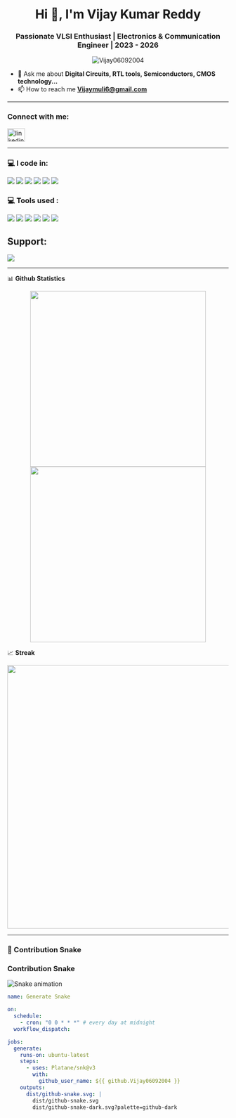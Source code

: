 <h1 align="center">Hi 👋, I'm Vijay Kumar Reddy</h1>
<h3 align="center">Passionate VLSI Enthusiast | Electronics & Communication Engineer | 2023 - 2026</h3>

<p align="center">
  <img src="https://komarev.com/ghpvc/?username=Vijay06092004&label=Profile%20views&color=0e75b6&style=flat" alt="Vijay06092004" />
</p>

- 💬 Ask me about **Digital Circuits, RTL tools, Semiconductors, CMOS technology...**
- 📫 How to reach me **Vijaymuli6@gmail.com**

---

### Connect with me:

<p align="left">
<a href="(https://www.linkedin.com/in/vijay-kumar-313a49345/)" target="blank"><img align="center" src="https://cdn.jsdelivr.net/npm/simple-icons@v7/icons/linkedin.svg" alt="linkedin" height="30" width="40" /></a>

---

### 💻 I code in:

 <p>
  <img src="https://img.shields.io/badge/C-%2300599C.svg?style=for-the-badge&logo=c&logoColor=white"/>
  <img src="https://img.shields.io/badge/VHDL-purple?style=for-the-badge"/>
  <img src="https://img.shields.io/badge/MATLAB-%23ED8B00.svg?style=for-the-badge&logo=mathworks&logoColor=white"/>
  <img src="https://img.shields.io/badge/DSP-darkblue?style=for-the-badge"/>
  <img src="https://img.shields.io/badge/Verilog-%23E34F26.svg?style=for-the-badge"/>
  <img src="https://img.shields.io/badge/Microcontroller-teal?style=for-the-badge"/>
</p>

### 💻 Tools used :

 <p>
  <img src="https://img.shields.io/badge/C-00599C?style=for-the-badge&logo=c&logoColor=white"/>
  <img src="https://img.shields.io/badge/MATLAB-FF6600?style=for-the-badge&logo=Mathworks&logoColor=white"/>
  <img src="https://img.shields.io/badge/EasyEDA-6600CC?style=for-the-badge&logo=easyeda&logoColor=white"/>
  <img src="https://img.shields.io/badge/Vivado-F5B400?style=for-the-badge&logo=xilinx&logoColor=black"/>
  <img src="https://img.shields.io/badge/Arduino_IDE-00979D?style=for-the-badge&logo=arduino&logoColor=white"/>
  <img src="https://img.shields.io/badge/Microcontroller-555555?style=for-the-badge&logo=microchip&logoColor=white"/>
</p>

## Support:

<a href="https://www.buymeacoffee.com/your-buymeacoffee-username" target="_blank">
  <img src="https://img.shields.io/badge/Buy%20me%20a%20coffee-yellow?style=for-the-badge&logo=buy-me-a-coffee&logoColor=black" />
</a>

---

📊 **Github Statistics**

<div align="center">
  
  <img src="https://github-readme-stats.vercel.app/api?username=Vijay06092004&show_icons=true&theme=dark&rank_icon=github&custom_title=My%20GitHub%20Statistics&hide_border=false&count_private=true" width="400px" />
  
  <img src="https://github-readme-stats.vercel.app/api/top-langs/?username=Vijay06092004&layout=compact&theme=dark&langs_count=10&hide_border=false" width="400px" />

</div>


📈 **Streak**

<div align="center">
  <img src="https://streak-stats.demolab.com/?user=Vijay06092004&theme=dark&hide_border=false" width="600px" />
</div>

---
### 🐍 Contribution Snake


### Contribution Snake

![Snake animation](https://github.com/<Vijay06092004>/<README.md>/blob/output/github-snake.svg)

```yaml
name: Generate Snake

on:
  schedule:
    - cron: "0 0 * * *" # every day at midnight
  workflow_dispatch:

jobs:
  generate:
    runs-on: ubuntu-latest
    steps:
      - uses: Platane/snk@v3
        with:
          github_user_name: ${{ github.Vijay06092004 }}
    outputs:
      dist/github-snake.svg: |
        dist/github-snake.svg
        dist/github-snake-dark.svg?palette=github-dark

